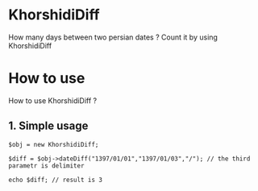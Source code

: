 # KhorshidiDiff
How many days between two persian dates ?
Count it by using KhorshidiDiff

# How to use
How to use KhorshidiDiff ?
## 1. Simple usage
`$obj = new KhorshidiDiff;`

`$diff = $obj->dateDiff("1397/01/01","1397/01/03","/"); // the third parametr is delimiter`

`echo $diff; // result is 3`
